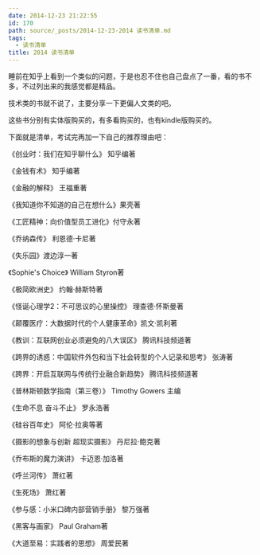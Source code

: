 ```yaml
---
date: 2014-12-23 21:22:55
id: 170
path: source/_posts/2014-12-23-2014 读书清单.md
tags:
  - 读书清单
title: 2014 读书清单
---
```


睡前在知乎上看到一个类似的问题，于是也忍不住也自己盘点了一番，看的书不多，不过列出来的我感觉都是精品。

技术类的书就不说了，主要分享一下更偏人文类的吧。

这些书分别有实体版购买的，有多看购买的，也有kindle版购买的。

下面就是清单，考试完再加一下自己的推荐理由吧：

《创业时：我们在知乎聊什么》 知乎编著

《金钱有术》 知乎编著

《金融的解释》 王福重著

《我知道你不知道的自己在想什么》果壳著

《工匠精神：向价值型员工进化》付守永著

《乔纳森传》 利恩德·卡尼著

《失乐园》渡边淳一著

《Sophie's Choice》 William Styron著

《极简欧洲史》 约翰·赫斯特著

《怪诞心理学2：不可思议的心里操控》 理查德·怀斯曼著

《颠覆医疗：大数据时代的个人健康革命》凯文·凯利著

《教训：互联网创业必须避免的八大误区》 腾讯科技频道著

《跨界的诱惑：中国软件外包和当下社会转型的个人记录和思考》 张涛著

《跨界：开启互联网与传统行业融合新趋势》 腾讯科技频道著

《普林斯顿数学指南（第三卷）》 Timothy Gowers 主编

《生命不息 奋斗不止》 罗永浩著

《硅谷百年史》 阿伦·拉奥等著

《摄影的想象与创新 超现实摄影》 丹尼拉·鲍克著

《乔布斯的魔力演讲》 卡迈恩·加洛著

《呼兰河传》 萧红著

《生死场》 萧红著

《参与感：小米口碑内部营销手册》 黎万强著

《黑客与画家》 Paul Graham著

《大道至易：实践者的思想》 周爱民著